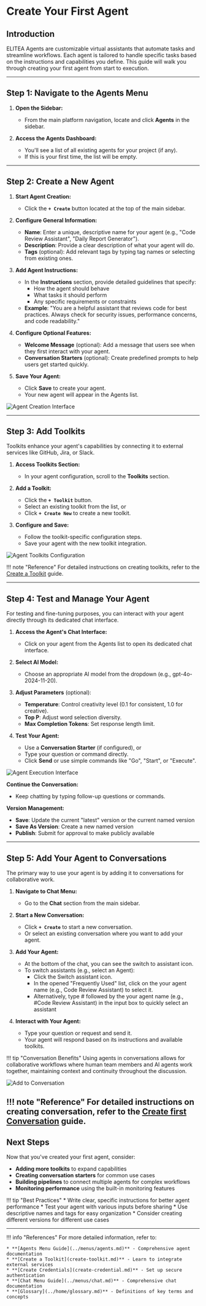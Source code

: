 # Create Your First Agent

## Introduction

ELITEA Agents are customizable virtual assistants that automate tasks and streamline workflows. Each agent is tailored to handle specific tasks based on the instructions and capabilities you define. This guide will walk you through creating your first agent from start to execution.

---

## Step 1: Navigate to the Agents Menu

1. **Open the Sidebar:**
      * From the main platform navigation, locate and click **Agents** in the sidebar.

2. **Access the Agents Dashboard:**
      * You'll see a list of all existing agents for your project (if any).
      * If this is your first time, the list will be empty.

---

## Step 2: Create a New Agent

1. **Start Agent Creation:**
      * Click the **`+ Create`** button located at the top of the main sidebar.

2. **Configure General Information:**
      * **Name**: Enter a unique, descriptive name for your agent (e.g., "Code Review Assistant", "Daily Report Generator").
      * **Description**: Provide a clear description of what your agent will do.
      * **Tags** (optional): Add relevant tags by typing tag names or selecting from existing ones.

3. **Add Agent Instructions:**
      * In the **Instructions** section, provide detailed guidelines that specify:
        * How the agent should behave
        * What tasks it should perform
        * Any specific requirements or constraints
      * **Example**: "You are a helpful assistant that reviews code for best practices. Always check for security issues, performance concerns, and code readability."

4. **Configure Optional Features:**
      * **Welcome Message** (optional): Add a message that users see when they first interact with your agent.
      * **Conversation Starters** (optional): Create predefined prompts to help users get started quickly.

5. **Save Your Agent:**
      * Click **Save** to create your agent.
      * Your new agent will appear in the Agents list.

![Agent Creation Interface](../img/getting-started/create-agent/agent-create.png)

---

## Step 3: Add Toolkits

Toolkits enhance your agent's capabilities by connecting it to external services like GitHub, Jira, or Slack.

1. **Access Toolkits Section:**
      * In your agent configuration, scroll to the **Toolkits** section.

2. **Add a Toolkit:**
      * Click the **`+ Toolkit`** button.
      * Select an existing toolkit from the list, or
      * Click **`+ Create New`** to create a new toolkit.

3. **Configure and Save:**
      * Follow the toolkit-specific configuration steps.
      * Save your agent with the new toolkit integration.

![Agent Toolkits Configuration](../img/getting-started/create-agent/agent-toolkits.png)

!!! note "Reference"
      For detailed instructions on creating toolkits, refer to the [Create a Toolkit](create-toolkit.md) guide.

---

## Step 4: Test and Manage Your Agent

For testing and fine-tuning purposes, you can interact with your agent directly through its dedicated chat interface.

1. **Access the Agent's Chat Interface:**
      * Click on your agent from the Agents list to open its dedicated chat interface.

2. **Select AI Model:**
      * Choose an appropriate AI model from the dropdown (e.g., gpt-4o-2024-11-20).

3. **Adjust Parameters** (optional):
      * **Temperature**: Control creativity level (0.1 for consistent, 1.0 for creative).
      * **Top P**: Adjust word selection diversity.
      * **Max Completion Tokens**: Set response length limit.

4. **Test Your Agent:**
      * Use a **Conversation Starter** (if configured), or
      * Type your question or command directly.
      * Click **Send** or use simple commands like "Go", "Start", or "Execute".

![Agent Execution Interface](../img/getting-started/create-agent/agent-execution.png)

**Continue the Conversation:**
* Keep chatting by typing follow-up questions or commands.

**Version Management:**
* **Save**: Update the current "latest" version or the current named version
* **Save As Version**: Create a new named version
* **Publish**: Submit for approval to make publicly available

---

## Step 5: Add Your Agent to Conversations

The primary way to use your agent is by adding it to conversations for collaborative work.

1. **Navigate to Chat Menu:**
      * Go to the **Chat** section from the main sidebar.

2. **Start a New Conversation:**
      * Click **`+ Create`** to start a new conversation.
      * Or select an existing conversation where you want to add your agent.

3. **Add Your Agent:**
      * At the bottom of the chat, you can see the switch to assistant icon.
      * To switch assistants (e.g., select an Agent):
         - Click the Switch assistant icon.
         - In the opened "Frequently Used" list, click on the your agent name (e.g., Code Review Assistant) to select it.
         - Alternatively, type # followed by the your agent name (e.g., #Code Review Assistant) in the input box to quickly select an assistant
4. **Interact with Your Agent:**
      * Type your question or request and send it.
      * Your agent will respond based on its instructions and available toolkits.

!!! tip "Conversation Benefits"
      Using agents in conversations allows for collaborative workflows where human team members and AI agents work together, maintaining context and continuity throughout the discussion.

![Add to Conversation](../img/getting-started/create-agent/agent-add-to-conversation.png)

!!! note "Reference"
      For detailed instructions on creating conversation, refer to the [Create first Conversation](create-conversation.md) guide.
---

## Next Steps

Now that you've created your first agent, consider:

* **Adding more toolkits** to expand capabilities
* **Creating conversation starters** for common use cases
* **Building pipelines** to connect multiple agents for complex workflows
* **Monitoring performance** using the built-in monitoring features

!!! tip "Best Practices"
      * Write clear, specific instructions for better agent performance
      * Test your agent with various inputs before sharing
      * Use descriptive names and tags for easy organization
      * Consider creating different versions for different use cases

---

!!! info "References"
    For more detailed information, refer to:

    * **[Agents Menu Guide](../menus/agents.md)** - Comprehensive agent documentation
    * **[Create a Toolkit](create-toolkit.md)** - Learn to integrate external services
    * **[Create Credentials](create-credential.md)** - Set up secure authentication
    * **[Chat Menu Guide](../menus/chat.md)** - Comprehensive chat documentation
    * **[Glossary](../home/glossary.md)** - Definitions of key terms and concepts

